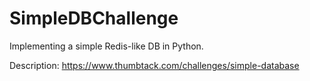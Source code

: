 # SimpleDBChallenge
Implementing a simple Redis-like DB in Python. 

Description: https://www.thumbtack.com/challenges/simple-database
